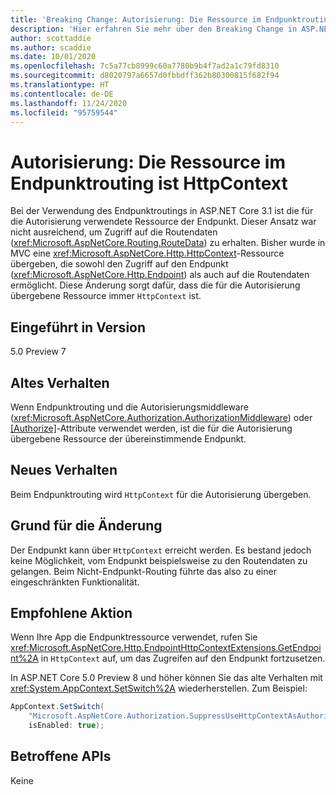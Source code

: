 ```yaml
---
title: 'Breaking Change: Autorisierung: Die Ressource im Endpunktrouting ist HttpContext'
description: 'Hier erfahren Sie mehr über den Breaking Change in ASP.NET Core 5.0 mit dem Titel „Autorisierung: Die Ressource im Endpunktrouting ist HttpContext'
author: scottaddie
ms.author: scaddie
ms.date: 10/01/2020
ms.openlocfilehash: 7c5a77cb8999c60a7780b9b4f7ad2a1c79fd8310
ms.sourcegitcommit: d8020797a6657d0fbbdff362b80300815f682f94
ms.translationtype: HT
ms.contentlocale: de-DE
ms.lasthandoff: 11/24/2020
ms.locfileid: "95759544"
---
```

# <a name="authorization-resource-in-endpoint-routing-is-httpcontext"></a>Autorisierung: Die Ressource im Endpunktrouting ist HttpContext

Bei der Verwendung des Endpunktroutings in ASP.NET Core 3.1 ist die für die Autorisierung verwendete Ressource der Endpunkt. Dieser Ansatz war nicht ausreichend, um Zugriff auf die Routendaten (<xref:Microsoft.AspNetCore.Routing.RouteData>) zu erhalten. Bisher wurde in MVC eine <xref:Microsoft.AspNetCore.Http.HttpContext>-Ressource übergeben, die sowohl den Zugriff auf den Endpunkt (<xref:Microsoft.AspNetCore.Http.Endpoint>) als auch auf die Routendaten ermöglicht. Diese Änderung sorgt dafür, dass die für die Autorisierung übergebene Ressource immer `HttpContext` ist.

## <a name="version-introduced"></a>Eingeführt in Version

5.0 Preview 7

## <a name="old-behavior"></a>Altes Verhalten

Wenn Endpunktrouting und die Autorisierungsmiddleware (<xref:Microsoft.AspNetCore.Authorization.AuthorizationMiddleware>) oder [[Authorize]](xref:Microsoft.AspNetCore.Authorization.AuthorizeAttribute)-Attribute verwendet werden, ist die für die Autorisierung übergebene Ressource der übereinstimmende Endpunkt.

## <a name="new-behavior"></a>Neues Verhalten

Beim Endpunktrouting wird `HttpContext` für die Autorisierung übergeben.

## <a name="reason-for-change"></a>Grund für die Änderung

Der Endpunkt kann über `HttpContext` erreicht werden. Es bestand jedoch keine Möglichkeit, vom Endpunkt beispielsweise zu den Routendaten zu gelangen. Beim Nicht-Endpunkt-Routing führte das also zu einer eingeschränkten Funktionalität.

## <a name="recommended-action"></a>Empfohlene Aktion

Wenn Ihre App die Endpunktressource verwendet, rufen Sie <xref:Microsoft.AspNetCore.Http.EndpointHttpContextExtensions.GetEndpoint%2A> in `HttpContext` auf, um das Zugreifen auf den Endpunkt fortzusetzen.

In ASP.NET Core 5.0 Preview 8 und höher können Sie das alte Verhalten mit <xref:System.AppContext.SetSwitch%2A> wiederherstellen. Zum Beispiel:

```csharp
AppContext.SetSwitch(
    "Microsoft.AspNetCore.Authorization.SuppressUseHttpContextAsAuthorizationResource",
    isEnabled: true);
```

## <a name="affected-apis"></a>Betroffene APIs

Keine

<!--

### Category

ASP.NET Core

### Affected APIs

Not detectable via API analysis

-->
